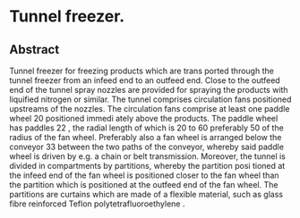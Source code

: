 # Tunnel freezer.

## Abstract
Tunnel freezer for freezing products which are trans ported through the tunnel freezer from an infeed end to an outfeed end. Close to the outfeed end of the tunnel spray nozzles are provided for spraying the products with liquified nitrogen or similar. The tunnel comprises circulation fans positioned upstreams of the nozzles. The circulation fans comprise at least one paddle wheel 20 positioned immedi ately above the products. The paddle wheel has paddles 22 , the radial length of which is 20 to 60 preferably 50 of the radius of the fan wheel. Preferably also a fan wheel is arranged below the conveyor 33 between the two paths of the conveyor, whereby said paddle wheel is driven by e.g. a chain or belt transmission. Moreover, the tunnel is divided in compartments by partitions, whereby the partition posi tioned at the infeed end of the fan wheel is positioned closer to the fan wheel than the partition which is positioned at the outfeed end of the fan wheel. The partitions are curtains which are made of a flexible material, such as glass fibre reinforced Teflon polytetrafluoroethylene .